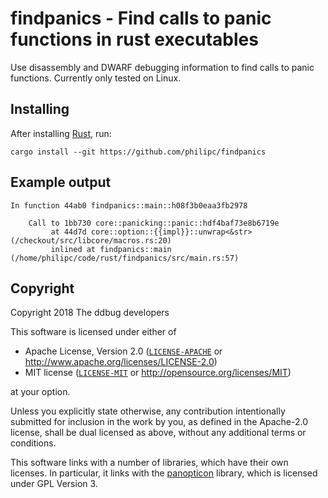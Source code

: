 # findpanics - Find calls to panic functions in rust executables

Use disassembly and DWARF debugging information to find calls to panic functions.
Currently only tested on Linux.

## Installing
After installing [Rust](https://www.rust-lang.org/), run:
```
cargo install --git https://github.com/philipc/findpanics
```

## Example output

```
In function 44ab0 findpanics::main::h08f3b0eaa3fb2978

    Call to 1bb730 core::panicking::panic::hdf4baf73e8b6719e
         at 44d7d core::option::{{impl}}::unwrap<&str> (/checkout/src/libcore/macros.rs:20)
         inlined at findpanics::main (/home/philipc/code/rust/findpanics/src/main.rs:57)
```

## Copyright

Copyright 2018 The ddbug developers

This software is licensed under either of

  * Apache License, Version 2.0 ([`LICENSE-APACHE`](./LICENSE-APACHE) or http://www.apache.org/licenses/LICENSE-2.0)
  * MIT license ([`LICENSE-MIT`](./LICENSE-MIT) or http://opensource.org/licenses/MIT)

at your option.

Unless you explicitly state otherwise, any contribution intentionally submitted
for inclusion in the work by you, as defined in the Apache-2.0 license, shall be
dual licensed as above, without any additional terms or conditions.

This software links with a number of libraries, which
have their own licenses. In particular, it links with the
[panopticon](https://github.com/das-labor/panopticon) library, which is
licensed under GPL Version 3.
